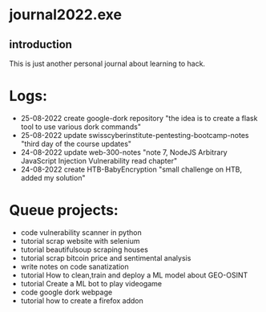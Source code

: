 # journal2022.exe

## introduction
This is just another personal journal about learning to hack. 

# Logs:
- 25-08-2022 create google-dork repository "the idea is to create a flask tool to use various dork commands"
- 25-08-2022 update swisscyberinstitute-pentesting-bootcamp-notes "third day of the course updates"
- 24-08-2022 update web-300-notes "note 7, NodeJS Arbitrary JavaScript Injection Vulnerability read chapter"
- 24-08-2022 create  HTB-BabyEncryption "small challenge on HTB, added my solution"

# Queue projects:
- code vulnerability scanner in python
- tutorial scrap website with selenium
- tutorial beautifulsoup scraping houses
- tutorial scrap bitcoin price and sentimental analysis
- write notes on code sanatization
- tutorial How to clean,train and deploy a ML model about GEO-OSINT
- tutorial Create a ML bot to play videogame
- code google dork webpage
- tutorial how to create a firefox addon
